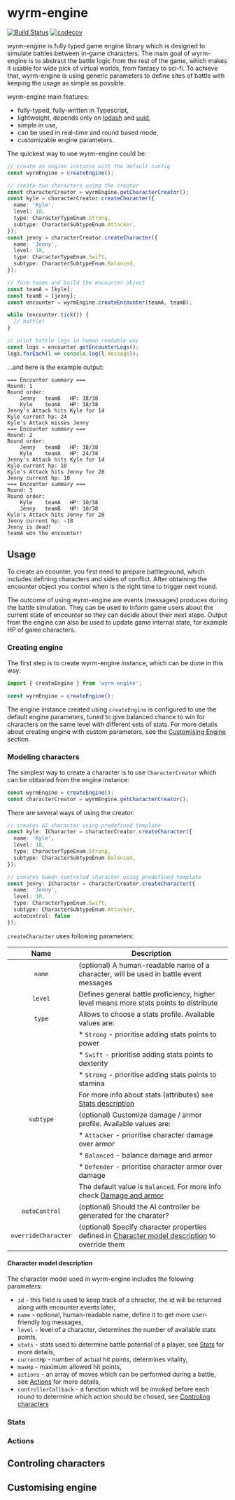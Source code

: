 # wyrm-engine

[![Build Status](https://travis-ci.com/SirWojtek/wyrm-engine.svg?branch=master)](https://travis-ci.com/SirWojtek/wyrm-engine)
[![codecov](https://codecov.io/gh/SirWojtek/wyrm-engine/branch/master/graph/badge.svg)](https://codecov.io/gh/SirWojtek/wyrm-engine)

wyrm-engine is fully typed game engine library which is designed to simulate battles between in-game characters.
The main goal of wyrm-engine is to abstract the battle logic from the rest of the game, which makes it usable
for wide pick of virtual worlds, from fantasy to sci-fi. To achieve that, wyrm-engine is using generic parameters
to define sites of battle with keeping the usage as simple as possible.

wyrm-engine main features:
* fully-typed, fully-written in Typescript,
* lightweight, depends only on [lodash](https://lodash.com/) and [uuid](https://www.npmjs.com/package/uuid),
* simple in use,
* can be used in real-time and round based mode,
* customizable engine parameters.

The quickest way to use wyrm-engine could be:
```typescript
// create an engine instance with the default config
const wyrmEngine = createEngine();

// create two characters using the creator
const characterCreator = wyrmEngine.getCharacterCreator();
const kyle = characterCreator.createCharacter({
  name: 'Kyle',
  level: 10,
  type: CharacterTypeEnum.Strong,
  subtype: CharacterSubtypeEnum.Attacker,
});
const jenny = characterCreator.createCharacter({
  name: 'Jenny',
  level: 10,
  type: CharacterTypeEnum.Swift,
  subtype: CharacterSubtypeEnum.Balanced,
});

// form teams and build the encounter object
const teamA = [kyle];
const teamB = [jenny];
const encounter = wyrmEngine.createEncounter(teamA, teamB);

while (encounter.tick()) {
  // battle!
}

// print battle logs in human readable way
const logs = encounter.getEncounterLogs();
logs.forEach(l => console.log(l.message));
```

...and here is the example output:
```
=== Encounter summary ===
Round: 1
Round order:
	Jenny	teamB	HP: 38/38
	Kyle	teamA	HP: 38/38
Jenny's Attack hits Kyle for 14
Kyle current hp: 24
Kyle's Attack misses Jenny
=== Encounter summary ===
Round: 2
Round order:
	Jenny	teamB	HP: 38/38
	Kyle	teamA	HP: 24/38
Jenny's Attack hits Kyle for 14
Kyle current hp: 10
Kyle's Attack hits Jenny for 28
Jenny current hp: 10
=== Encounter summary ===
Round: 3
Round order:
	Kyle	teamA	HP: 10/38
	Jenny	teamB	HP: 10/38
Kyle's Attack hits Jenny for 28
Jenny current hp: -18
Jenny is dead!
teamA won the encounter!
```

## Usage
To create an ecounter, you first need to prepare battleground, which includes defining characters and sides of conflict.
After obtaining the encounter object you control when is the right time to trigger next round.

The outcome of using wyrm-engine are events (messages) produces during the battle simulation.
They can be used to inform game users about the current state of encounter so they can decide about their next steps.
Output from the engine can also be used to update game internal state, for example HP of game characters.

### Creating engine
The first step is to create wyrm-engine instance, which can be done in this way:
```typescript
import { createEngine } from 'wyrm-engine';

const wyrmEngine = createEngine();
```

The engine instance created using `createEngine` is configured to use the default engine parameters,
tuned to give balanced chance to win for characters on the same level with different sets of stats.
For more details about creating engine with custom parameters, see the [Customising Engine](#customising-engine) section.

### Modeling characters
The simplest way to create a character is to use `CharacterCreator` which can be obtained from the engine instance:
```typescript
const wyrmEngine = createEngine();
const characterCreator = wyrmEngine.getCharacterCreator();
```

There are several ways of using the creator:
```typescript
// creates AI character using predefined template
const kyle: ICharacter = characterCreator.createCharacter({
  name: 'Kyle',
  level: 10,
  type: CharacterTypeEnum.Strong,
  subtype: CharacterSubtypeEnum.Balanced,
});

// creates human controled character using predefined template
const jenny: ICharacter = characterCreator.createCharacter({
  name: 'Jenny',
  level: 10,
  type: CharacterTypeEnum.Swift,
  subtype: CharacterSubtypeEnum.Attacker,
  autoControl: false
});
```

`createCharacter` uses following parameters:

| Name                | Description                                                                                                                     |
|:-------------------:|---------------------------------------------------------------------------------------------------------------------------------|
| `name`              | (optional) A human-readable name of a character, will be used in battle event messages                                          |
| `level`             | Defines general battle proficiency, higher level means more stats points to distribute                                          |
| `type`              | Allows to choose a stats profile. Available values are:<br>                                                                     |
|                     | * `Strong` - prioritise adding stats points to power <br>                                                                       |
|                     | * `Swift` - prioritise adding stats points to dexterity<br>                                                                     |
|                     | * `Strong` - prioritise adding stats points to stamina<br>                                                                      |
|	              | For more info about stats (attributes) see [Stats description](#stats-description)                                              |
| `subtype`           | (optional) Customize damage / armor profile. Available values are:<br>                                                          |
|                     | * `Attacker` - prioritise character damage over armor<br>                                                                       |
|                     | * `Balanced` - balance damage and armor<br>                                                                                     |
|                     | * `Defender` - prioritise character armor over damage<br>                                                                       |
|                     | The default value is `Balanced`. For more info check [Damage and armor](#damage-and-armor)                                      |
| `autoControl`       | (optional) Should the AI controller be generated for the charater?                                                              |
| `overrideCharacter` | (optional) Specify character properties defined in [Character model description](#character-model-description) to override them |


#### Character model description

The character model used in wyrm-engine includes the folowing parameters:
* `id` - this field is used to keep track of a chracter, the id will be returned along with encounter events later,
* `name` - optional, human-readable name, define it to get more user-friendly log messages,
* `level` - level of a character, determines the number of available stats points,
* `stats` - stats used to determine battle potential of a player, see [Stats](#stats) for more details,
* `currentHp` - number of actual hit points, determines vitality,
* `maxHp` - maximum allowed hit points,
* `actions` - an array of moves which can be performed during a battle, see [Actions](#actions) for more details,
* `controllerCallback` - a function which will be invoked before each round to determine which action should be chosed, see [Controling characters](#controling-characters)


### Stats

### Actions




## Controling characters


## Customising engine
